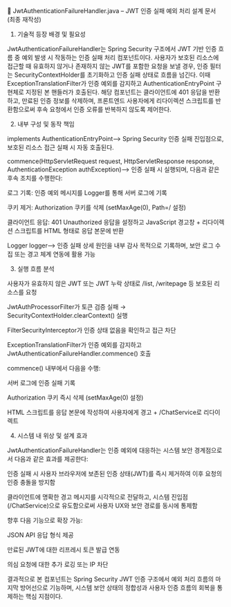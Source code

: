 📘 JwtAuthenticationFailureHandler.java – JWT 인증 실패 예외 처리 설계 문서 (최종 재작성)

1. 기술적 등장 배경 및 필요성

JwtAuthenticationFailureHandler는 Spring Security 구조에서 JWT 기반 인증 흐름 중 예외 발생 시 작동하는 인증 실패 처리 컴포넌트이다. 사용자가 보호된 리소스에 접근할 때 유효하지 않거나 존재하지 않는 JWT를 포함한 요청을 보낼 경우, 인증 필터는 SecurityContextHolder를 초기화하고 인증 실패 상태로 흐름을 넘긴다. 이때 ExceptionTranslationFilter가 인증 예외를 감지하고 AuthenticationEntryPoint 구현체로 지정된 본 핸들러가 호출된다. 해당 컴포넌트는 클라이언트에 401 응답을 반환하고, 만료된 인증 정보를 삭제하며, 프론트엔드 사용자에게 리다이렉션 스크립트를 반환함으로써 후속 요청에서 인증 오류를 반복하지 않도록 제어한다.

2. 내부 구성 및 동작 책임

implements AuthenticationEntryPoint⟶ Spring Security 인증 실패 진입점으로, 보호된 리소스 접근 실패 시 자동 호출된다.

commence(HttpServletRequest request, HttpServletResponse response, AuthenticationException authException)⟶ 인증 실패 시 실행되며, 다음과 같은 후속 조치를 수행한다:

로그 기록: 인증 예외 메시지를 Logger를 통해 서버 로그에 기록

쿠키 제거: Authorization 쿠키를 삭제 (setMaxAge(0), Path=/ 설정)

클라이언트 응답: 401 Unauthorized 응답을 설정하고 JavaScript 경고창 + 리다이렉션 스크립트를 HTML 형태로 응답 본문에 반환

Logger logger⟶ 인증 실패 상세 원인을 내부 감사 목적으로 기록하며, 보안 로그 수집 또는 경고 체계 연동에 활용 가능

3. 실행 흐름 분석

사용자가 유효하지 않은 JWT 또는 JWT 누락 상태로 /list, /writepage 등 보호된 리소스를 요청

JwtAuthProcessorFilter가 토큰 검증 실패 → SecurityContextHolder.clearContext() 실행

FilterSecurityInterceptor가 인증 상태 없음을 확인하고 접근 차단

ExceptionTranslationFilter가 인증 예외를 감지하고 JwtAuthenticationFailureHandler.commence() 호출

commence() 내부에서 다음을 수행:

서버 로그에 인증 실패 기록

Authorization 쿠키 즉시 삭제 (setMaxAge(0) 설정)

HTML 스크립트를 응답 본문에 작성하여 사용자에게 경고 + /ChatService로 리다이렉트

4. 시스템 내 위상 및 설계 효과

JwtAuthenticationFailureHandler는 인증 예외에 대응하는 시스템 보안 경계점으로서 다음과 같은 효과를 제공한다:

인증 실패 시 사용자 브라우저에 보존된 인증 상태(JWT)를 즉시 제거하여 이후 요청의 인증 충돌을 방지함

클라이언트에 명확한 경고 메시지를 시각적으로 전달하고, 시스템 진입점(/ChatService)으로 유도함으로써 사용자 UX와 보안 경로를 동시에 통제함

향후 다음 기능으로 확장 가능:

JSON API 응답 형식 제공

만료된 JWT에 대한 리프레시 토큰 발급 연동

의심 요청에 대한 추가 로깅 또는 IP 차단

결과적으로 본 컴포넌트는 Spring Security JWT 인증 구조에서 예외 처리 흐름의 마지막 방어선으로 기능하며, 시스템 보안 상태의 정합성과 사용자 인증 흐름의 회복을 통제하는 핵심 지점이다.

